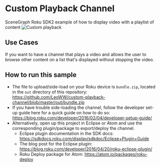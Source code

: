 # Custom Playback Channel
SceneGraph Roku SDK2 example of how to display video with a playlist of content
![Custom playback](https://raw.githubusercontent.com/rokudev/docs/c8dd67bb38a53eb57948c4f65237954bb22e0014/images/custom-playback.jpg)

## Use Cases
If you want to have a channel that plays a video and allows the user to browse other content on a list that's displayed without stopping the video.

## How to run this sample
- The file to upload/side-load on your Roku device is ```bundle.zip```, located in the ```out``` directory of this repository: https://github.com/LeoWW/custom-playback-channel/blob/master/out/bundle.zip
- If you have trouble side-loading the channel, follow the developer set-up guide here for a quick guide on how to do so: https://blog.roku.com/developer/2016/02/04/developer-setup-guide/
- Alternatively, open up this project in Eclipse or Atom and use the corresponding plugin/package to export/deploy the channel.
  - Eclipse plugin documentation in the SDK docs: https://sdkdocs.roku.com/display/sdkdoc/Eclipse+Plugin+Guide 
  - The blog post for the Eclipse plugin: https://blog.roku.com/developer/2016/04/20/roku-eclipse-plugin/ 
  - Roku Deploy package for Atom: https://atom.io/packages/roku-deploy 
